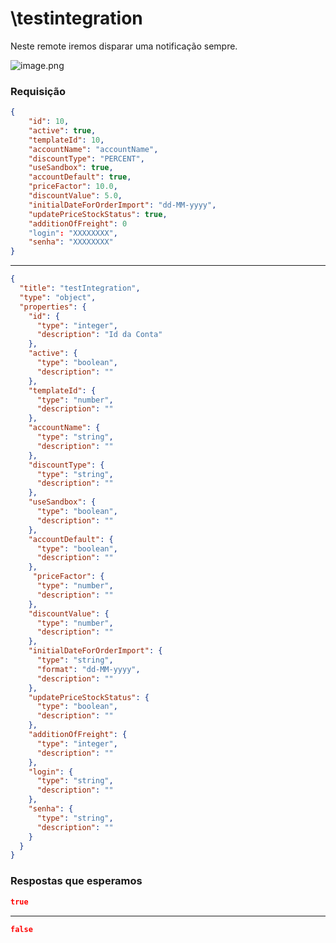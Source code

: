 # \testintegration

Neste remote iremos disparar uma notificação sempre.

<!--
focus: false
-->
![image.png](https://stoplight.io/api/v1/projects/cHJqOjgzMDA1/images/1hmZJccVDNo)


### Requisição

```json title="POST: \testintegration" lineNumbers
{
	"id": 10,
	"active": true,
	"templateId": 10,
	"accountName": "accountName",
	"discountType": "PERCENT",
	"useSandbox": true,
	"accountDefault": true,
	"priceFactor": 10.0,
	"discountValue": 5.0,
	"initialDateForOrderImport": "dd-MM-yyyy",
	"updatePriceStockStatus": true,
	"additionOfFreight": 0
	"login": "XXXXXXXX",
	"senha": "XXXXXXXX"
}
```

---

```json json_schema
{
  "title": "testIntegration",
  "type": "object",
  "properties": {
    "id": {
      "type": "integer",
      "description": "Id da Conta"
    },
    "active": {
      "type": "boolean",
      "description": ""
    },
    "templateId": {
      "type": "number",
      "description": ""
    },
    "accountName": {
      "type": "string",
      "description": ""
    },
    "discountType": {
      "type": "string",
      "description": ""
    },
    "useSandbox": {
      "type": "boolean",
      "description": ""
    },
    "accountDefault": {
      "type": "boolean",
      "description": ""
    },
     "priceFactor": {
      "type": "number",
      "description": ""
    },
    "discountValue": {
      "type": "number",
      "description": ""
    },
    "initialDateForOrderImport": {
      "type": "string",
      "format": "dd-MM-yyyy",
      "description": ""
    },
    "updatePriceStockStatus": {
      "type": "boolean",
      "description": ""
    },
    "additionOfFreight": {
      "type": "integer",
      "description": ""
    },
    "login": {
      "type": "string",
      "description": ""
    },
    "senha": {
      "type": "string",
      "description": ""
    }
  }
}
```

### Respostas que esperamos

```json title="200 - OK" 
true
```

---

```json title="401 - Unauthorized"  
false
```
